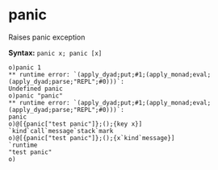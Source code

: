 # panic

Raises panic exception

**Syntax:** ```panic x; panic [x]```

```o
o)panic 1
** runtime error: `(apply_dyad;put;#1;(apply_monad;eval;(apply_dyad;parse;"REPL";#0)))`:
Undefined panic
o)panic "panic"
** runtime error: `(apply_dyad;put;#1;(apply_monad;eval;(apply_dyad;parse;"REPL";#0)))`:
panic
o)@[{panic["test panic"]};();{key x}]
`kind`call`message`stack`mark
o)@[{panic["test panic"]};();{x`kind`message}]
`runtime
"test panic"
o)
```
